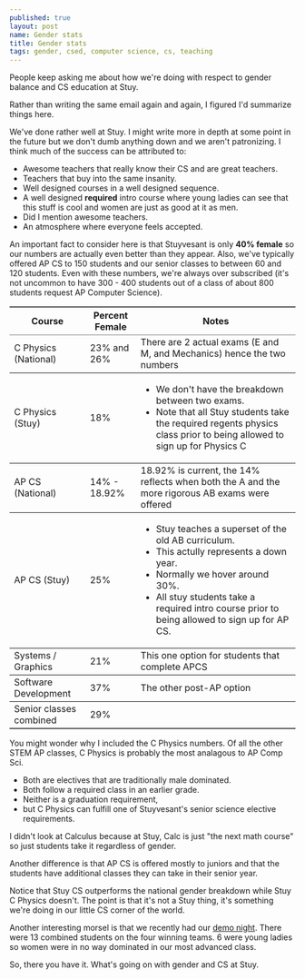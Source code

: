 ```yaml
---
published: true
layout: post
name: Gender stats
title: Gender stats
tags: gender, csed, computer science, cs, teaching
---
```


People keep asking me about how we're doing with respect to gender
balance and CS education at Stuy. 

Rather than writing the same email again and again, I figured I'd summarize things here.

We've done rather well at Stuy. I might write more in depth at some
point in the future but we don't dumb anything down and we aren't
patronizing. I think much of the success can be attributed to:

 * Awesome teachers that really know their CS and are great teachers.
 * Teachers that buy into the same insanity.
 * Well designed courses in a well designed sequence.
 * A well designed __required__ intro course where young ladies can see that this stuff is cool and women are just as good at it as men.
 * Did I mention awesome teachers.
 * An atmosphere where everyone feels accepted.

An important fact to consider here is that Stuyvesant is only __40%
female__ so our numbers are actually even better than they
appear. Also, we've typically offered AP CS to 150 students and our
senior classes to between 60 and 120 students. Even with these
numbers, we're always over subscribed (it's not uncommon to have 300 - 400 students out of a class of about 800 students request AP Computer Science).




<table border="2" cellspacing="0" cellpadding="6" rules="groups" frame="hsides">
<thead>
<tr>
<th>Course</th>
<th>Percent Female</th>
<th>Notes</th>
</tr>
</thead>

<tbody>
<tr>
<td class="left">C Physics (National)</td>
<td class="right"> 23% and 26% </td>
<td class="left">There are 2 actual exams (E and M, and Mechanics) hence the two numbers</td>
</tr>
</tbody>

<tbody>
<tr>
<td class="left">C Physics (Stuy)</td>
<td class="right">18%</td>
<td class="left"><ul><li>We don't have the breakdown between two exams.</li>
<li> Note that all Stuy students take the required regents physics class prior to being allowed to sign up for Physics C</li></ul></td>
</tr>
</tbody>


<tbody>
<tr>
<td class="left">AP CS (National)</td>
<td class="right">14% - 18.92%</td>
<td class="left">18.92% is current, the 14% reflects when both the A and the more rigorous AB exams were offered</td>
</tr>
</tbody>

<tbody>
<tr>
<td class="left">AP CS (Stuy)</td>
<td class="right">25%</td>
<td class="left"><ul>
<li>Stuy teaches a superset of the old AB curriculum.</li>
<li> This actully
represents a down year.</li>
<li> Normally we
hover around 30%.</li>
<li>All stuy students take a required intro course prior to being allowed to sign up for AP CS.
</li>
</ul></td>
</tr>
</tbody>

<tbody>
<tr>
<td class="left">Systems / Graphics</td>
<td class="right">21%</td>
<td class="left">This one option for students that complete APCS</td>
</tr>
</tbody>

<tbody>
<tr>
<td class="left">Software Development</td>
<td class="right">37%</td>
<td class="left">The other post-AP option</td>
</tr>
</tbody>
<tbody>
<tr>
<td class="left">Senior classes combined</td>
<td class="right">29%</td>
<td class="left">&#xa0;</td>
</tr>
</tbody>
</table>

You might wonder why I included the C Physics numbers. Of all the
other STEM AP classes, C Physics is probably the most analagous to AP
Comp Sci. 

 * Both are electives that are traditionally male dominated. 
 * Both follow a required class in an earlier grade. 
 * Neither is a graduation requirement,
 * but C Physics can fulfill one of Stuyvesant's senior science elective requirements.

 I didn't look at Calculus because at
Stuy, Calc is just "the next math course" so just students take it
regardless of gender.

Another difference is that AP CS is offered mostly to juniors and that
the students have additional classes they can take in their senior
year.

Notice that Stuy CS outperforms the national gender breakdown while
Stuy C Physics doesn't. The point is that it's not a Stuy thing, it's
something we're doing in our little CS corner of the world.

Another interesting morsel is that we recently had our [demo night](http://cestlaz.github.io/2013/06/27/Demo_Night.html#.UdXzVaBtw7w). There
were 13 combined students on the four winning teams. 6 were young
ladies so women were in no way dominated in our most advanced class.


So, there you have it. What's going on with gender and CS at Stuy.

